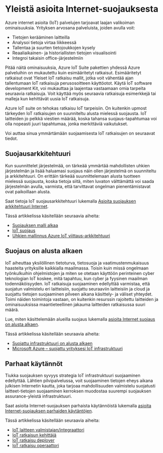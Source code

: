 <properties
   pageTitle="Yleistä asioita Internet-suojauksesta | Microsoft Azure"
   description=" Azure internet asioita (IoT) palvelujen tarjoavat laajan valikoiman ominaisuuksia. Tässä artikkelissa neuvotaan, kuinka voit suojata IoT ratkaisujen Azure-tietokannassa. "
   services="security"
   documentationCenter="na"
   authors="TomShinder"
   manager="MBaldwin"
   editor="TomSh"/>

<tags
   ms.service="security"
   ms.devlang="na"
   ms.topic="article"
   ms.tgt_pltfrm="na"
   ms.workload="na"
   ms.date="08/09/2016"
   ms.author="terrylan"/>

# <a name="internet-of-things-security-overview"></a>Yleistä asioita Internet-suojauksesta

Azure internet asioita (IoT) palvelujen tarjoavat laajan valikoiman ominaisuuksia. Yrityksen arvosana palveluista, joiden avulla voit:

- Tietojen kerääminen laitteilla
- Analysoi tietoja virtaa liikkeessä
- Tallentaa ja suurten tietojoukkojen kysely
- Reaaliaikainen- ja historiallisten tietojen visualisointi
- Integroi takaisin office-järjestelmiin

Pitää näitä ominaisuuksia, Azure IoT Suite pakettien yhdessä Azure palveluihin on mukautettu kuin esimääritetyt ratkaisut. Esimääritetyt ratkaisut ovat Yleiset IoT ratkaisu mallit, jotka voit vähentää ajan tallentumaan IoT ratkaisuja perusosoitteen käyttöotot. Käytä IoT software development Kit, voi mukauttaa ja laajentaa vastaamaan omia tarpeita seuraavia ratkaisuja. Voit käyttää myös seuraavia ratkaisuja esimerkkejä tai malleja kun kehittävät uusia IoT ratkaisuja.

Azure IoT suite on tehokas ratkaisu IoT tarpeisiin. On kuitenkin upmost tärkeyden IoT ratkaisujen on suunniteltu alusta mielessä suojausta. IoT laitteiden jo pelkkä viestien määrää, koska tahansa suojaus-tapahtumaa voi olla nopeasti juuri tapahtumaa, jonka merkittäviä vaikutukset.

Voi auttaa sinua ymmärtämään suojaamisesta IoT ratkaisujen on seuraavat tiedot.

## <a name="security-architecture"></a>Suojausarkkitehtuuri

Kun suunnittelet järjestelmää, on tärkeää ymmärtää mahdollisten uhkien järjestelmän ja lisää haluamasi suojaus näin ollen järjestelmä on suunniteltu ja arkkitehtuuri. On erittäin tärkeää suunnittelemaan alusta tuotteen mielessä suojausta, koska tietoja siitä, miten luvaton välttämättä voi saada järjestelmän avulla, varmista, että tarvittavat ongelman pienentämistavat ovat paikoillaan alusta.

Saat tietoja IoT suojausarkkitehtuuri lukemalla [Asioita suojauksen arkkitehtuuri Internet](../iot-suite/iot-security-architecture.md).

Tässä artikkelissa käsitellään seuraavia aiheita:

- [Suojauksen malli alkaa](../iot-suite/iot-security-architecture.md#security-starts-with-a-threat-model)
- [IoT suojaus](../iot-suite/iot-security-architecture.md#security-in-iot)
- [Uhkien mallinnus Azure IoT viittaus-arkkitehtuuri](../iot-suite/iot-security-architecture.md#threat-modeling-the-azure-iot-reference-architecture)

## <a name="security-from-the-ground-up"></a>Suojaus on alusta alkaen

IoT aiheuttaa yksilöllinen tietoturva, tietosuoja ja vaatimustenmukaisuus haasteita yrityksille kaikkialla maailmassa. Toisin kuin missä ongelmaan työnkulkuihin ohjelmistojen ja miten se otetaan käyttöön perinteinen cyber teknologian IoT koskee, mitä tapahtuu, kun cyber ja fyysinen maailman todennäköisyyden. IoT ratkaisuja suojaaminen edellyttää varmistaa, että suojatun valmistelu eri laitteisiin, suojattu seuraaviin laitteisiin ja cloud ja suojattu tietojen suojaaminen pilveen aikana käsittely- ja väliset yhteydet. Toimi näiden toimintoja vastaan, on kuitenkin resurssin rajoitettu laitteiden ja ominaisuuksissa maantieteellinen jakauma laitteiden ratkaisussa suuri määrä.

Lue, miten käsittelemään alueilla suojaus lukemalla [asioita Internet suojaus on alusta alkaen](../iot-suite/securing-iot-ground-up.md).

Tässä artikkelissa käsitellään seuraavia aiheita:

- [Suojattu infrastruktuuri on alusta alkaen](../iot-suite/securing-iot-ground-up.md#secure-infrastructure-from-the-ground-up)
- [Microsoft Azure – suojattu yrityksesi IoT infrastruktuuri](../iot-suite/securing-iot-ground-up.md#microsoft-azure---secure-iot-infrastructure-for-your-business)

## <a name="best-practices"></a>Parhaat käytännöt

Tiukka suojauksen syvyys strategia IoT infrastruktuuri suojaaminen edellyttää. Lähtien pilvipalvelussa, voit suojaaminen tietojen eheys aikana julkisen Internetin kautta, joka tarjoaa mahdollisuuden valmistelu suojatusti laitteet-tietojen suojaaminen kerroksen muodostaa suurempi suojauksen assurance-yleistä infrastruktuuri.

Saat asioita Internet-suojauksen parhaista käytännöistä lukemalla [asioita Internet-suojauksen parhaiden käytäntöjen](../iot-suite/iot-security-best-practices.md).

Tässä artikkelissa käsitellään seuraavia aiheita:

- [IoT laitteen valmistajan/integraattori](../iot-suite/iot-security-best-practices.md#iot-hardware-manufacturerintegrator)
- [IoT ratkaisun kehittäjä](../iot-suite/iot-security-best-practices.md#iot-solution-developer)
- [IoT ratkaisu deployer](../iot-suite/iot-security-best-practices.md#iot-solution-deployer)
- [IoT ratkaisu operaattori](../iot-suite/iot-security-best-practices.md#iot-solution-operator)
